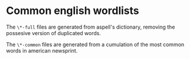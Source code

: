 # Common english wordlists

The `\*-full` files are generated from aspell's dictionary, removing the possesive version of duplicated words.

The `\*-common` files are generated from a cumulation of the most common words in american newsprint.
